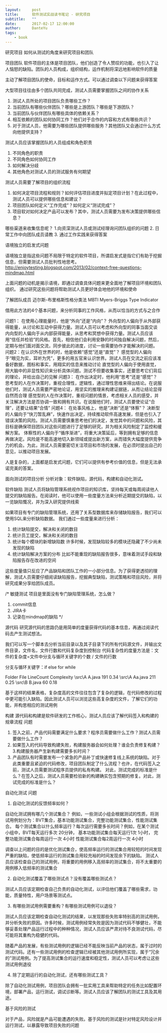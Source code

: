 ```yaml
---
layout:     post
title:      软件测试实战读书笔记 - 研究项目
subtitle:   ""
date:       2017-02-17 12:00:00
author:     DanteYu
tags:
    - book
---
```


研究项目
如何从测试的角度来研究项目和团队

项目团队
软件项目的主体是项目团队，他们创造了令人赞叹的功能，也引入了让人恼怒的缺陷。团队的人员构成，组织结构，运作机制将深远地影响软件的质量

主动了解项目团队的使命，目标和运作方式。可以通过调查以下问题来获得答案

大型项目往往由多个团队共同完成，测试人员需要掌握团队之间的协作关系
1. 测试人员所处的项目团队负责哪些工作？
2. 当前团队有哪些伙伴团队？哪些是上游团队？哪些是下游团队？
3. 当前团队与伙伴团队有哪些具体的依赖关系？
4. 相互依赖的团队如何协同工作？他们对于合作的内容和方式有哪些共识？
5. 对于测试人员，他需要为哪些团队提供哪些服务？其他团队又会通过什么方式向他提供支持？

测试人员应该掌握团队的人员组成和角色职责
1. 不同角色的职责
2. 不同角色如何协同工作
3. 如何解决分歧
4. 其他角色对测试人员的测试服务有何期望

测试人员需要了解项目的组织流程
1. 如何决定项目流程和规则？如何评估项目进度并拟定项目计划？在此过程中，测试人员可以提供哪些信息和建议？
2. 项目团队如何定义“工作完成”？如何定义“测试完成”？
3. 项目软对如何决定产品可以发布？其中，测试人员需要为发布决策提供哪些信息？

哪些渠道来收集信息呢？
1.向资深测试人员或测试经理询问团队组织的问题
2. 日常工作中向团队成员请教
3. 通过工作实践来获得答案

语境独立的启发式问题

语境独立是指这些问题不局限于特定的软件项目，所谓启发式是指它们有助于挖掘信息，但需要测试人员批判性地思考。
http://enjoytesting.blogspot.com/2013/02/context-free-questions-mindmap.html

上面问题的动机是揭示语境，即通过调查具体问题来更全面地了解项目环境和团队组织。
通过研究这些问题将帮助测试人员更好体会地他的环境和使命

了解团队成员
迈尔斯-布里格斯性格分类法 MBTI
Myers-Briggs Type Indicator

借用此方法的4个基本问题，来分析同事的工作风格，从而以恰当的方式与之合作

问题1： 在使用心理能量时，他是“外向”还是“内向”？
外向型的人偏向于从外部获得能量，从讨论和互动中获得力量。测试人员可以考虑和外向型的同事当面交谈
内向型的人偏向于从内部获得能量，从思考和冥想中获得力量。测试人员应该用“信任并检验”的风格。首先，相信他们会利用安静的时间独自解决问题，然后，定期与他们面对面交流，同步彼此的进度，讨论一些需要协作才能解决的问题。
问题2：在认识外在世界的时，他是依赖“感觉”还是“直觉”？
感觉型的人偏向于“眼见为实，耳听为凭”，更多的用五官来认识世界。测试人员在交流之前应该准备好数据，图标和事实，用翔实的信息来推动讨论
直觉型的人偏向于使用直觉，用大脑中的非显性知识来分析具体问题。测试不但要收集事实，还要思考它们背后的理论，并给出自己的见解
问题3： 在作出决定时，他利用“思考”还是“感觉”？
思考型的人在作决策时，重视合理性，逻辑性，通过理性思维来得出结论。在说服他们时，测试人员需要严密地论证，用坚实的推理来构建证据链，从而让结论显得自然而合理
感觉型的人在作决策时，重视问题的情景，考虑相关人员的感受，并关注解决方法是否协调一致和拥有共识。在说服他们时，测试人员要使论证“合理”，还要让结果“合情”
问题4： 在处事风格上，他是“决断”还是“体察”？
决断型的人偏向于“快刀暂乱麻”，快速作出决定，持续推动软件高速发展，但是也引入了错误决策的风险。测试人员需要慎重思考他们的决定，发觉其中的问题和风险，其目标是确保项目团队对这些问题进行了足够的研究，并为相关风险制定了监控和缓解方案。
体察性的人偏向于“循序渐进”，将重大决策延后，等到拥有足够的信息再做决定。风险是不能高速地切入新领域或提出新方案，从而错失大幅度提供竞争力的机会。为此，测试人员需要密切关注项目和市场的发展，在必须时提出自己的意见，以推动项目发展。

人是复杂的，上面都是启发式问题，它们可以提供有参考价值的信息，但是无法承诺完美的答案。

面向测试的项目分析
分析对象：软件缺陷，源代码，构建和自动化测试。

软件缺陷
测试人员将缺陷管理系统视作项目的知识库，坚持每天或每周阅读他人提交的缺陷报告。在阅读时，他可以使用一些度量方法来分析近期提交的缺陷，以一览缺陷慨况，并为深入研究提供线索

如果项目有专门的缺陷管理系统，还用了关系型数据库来存储缺陷报告，我们可以使用SQL来分析缺陷数据。
我们通过一些度量来进行分析：
1. 统计缺陷提交，解决和关闭的数目
2. 统计员工提交，解决和关闭的数目
3. 统计每个模块的新增缺陷数
许多时候，发现缺陷较多的模块还隐藏了不少尚未发现的缺陷
4. 统计缺陷解决方案的分布
比如不能重现的缺陷报告很多，意味着测试手段和缺陷报告存在改进的空间

这些度量值只反应了产品缺陷和团队工作的一小部分信息。为了获得更透彻的理解，测试人员需要仔细阅读缺陷报告，挖掘典型缺陷，测试策略和项目风险，并将研究成果分享给团队成员。

/*
 敏捷测试 项目是里面没有专门缺陷管理系统，怎么做？
1. commit信息
2. JIRA卡
3. 记录在mindmap的缺陷
*/

源代码
研究源代码的思路仍是用简单的度量获得代码的基本信息，再通过阅读代码去产生测试想法。

我们可以写一个脚本去分析当前目录以及其子目录下的所有代码源文件，并输出文件目录，文件名，文件行数和代码复杂度到控制台
代码复杂性的度量方法是：文件的复杂度=文件中分支与循环关键字的个数 / 文件的行数

分支与循环关键字：if else for while

Folder    File    LineCount  Complexity
\src\A      A.java   191         0.34
\src\A      Aa.java   211     0.25
\src\B      B.java    60     0.18

基于这样的结果表格，复杂度高的文件往往包含了复杂的逻辑，在代码修改的过程中更可能引入缺陷。因此测试人员可以浏览这些高复杂度的文件，了解它们的功能，并构思相应的测试用例

构建
源代码和构建是软件研发的工作核心，测试人员应该了解代码签入和构建的规章流程
问题
1. 签入之前，产品代码需要满足什么要求？程序员需要做什么工作？测试人员需要做什么工作？
2. 如果签入的代码导致构建失败，构建服务器会如何处理？谁会负责修复构建？
3.构建服务器产生新构建需要多长时间？
4. 产品团队有时需要发布一个紧急的产品补丁或快速修复线上系统的缺陷。对于此类重要且紧迫的代码修改，项目团队制定了什么流程？也许，在代码签入之前，测试人员需要测试程序员提供的私有构建。
对此，测试完成的标准是什么？在签入之后，测试人员需要检验新的构建确实包含预期的修复。对此，测试完成的标准是什么？

自动化测试
问题
1. 自动化测试的反馈频率如何？

自动化测试拥有哪几个测试集合？ 例如，一些测试小组会根据测试的性质，将测试用例划分为：BVT集合，基本功能测试集合，完整功能测试集合，性能测试集合。
每个测试集合以什么频率运行？每次运行需要多长时间？例如，在某个测试小组中，BVT每天运行多次 20分钟， 基本功能测试集合每天运行1次 1小时， 完整功能测试集合每周运行一次 4小时
性能测试集合每2周运行一次 4小时

调查以上问题的目的是优化测试集合，使高频率运行的测试集合用较短的时间发现严重的缺陷，使低频率运行的测试集合用较充裕的时间发现余下的缺陷。
测试人员应该检查自己的测试用例，将重要的用例移入高频率的测试集合，将不太重要的用例移入低频率的测试集合

2. 自动化测试覆盖了哪些测试点？没有覆盖哪些测试点？

测试人员应该定期检查自己负责的自动化测试，以评估他们覆盖了哪些需求，功能，质量特性，用户场景等测试点。

3. 有哪些测试用例需要重构？有哪些测试用例可以退役？

测试人员应该定期检查自动化测试的结果，以发现那些失败率特别高的测试用例，并分析失败的原因。许多时候，测试用例经常失败是因为测试代码不够健壮，不能够妥善处理产品运行过程中的种种情况，测试人员应该严肃对待不良测试代码，尽可能将其重构为稳健的代码。

随着产品的发展，有些测试用例的逻辑已经不能反映当前产品的状态，属于过时的测试代码。还有一些测试用例的检查逻辑已经被其他测试用例所实现，属于“冗余的”测试用例。为了提高测试集合的运行速度和稳定性，测试人员可以考虑让这些测试用例退役

4. 除了定期运行的自动化测试，还有哪些测试工具？

除了自动化测试用例，项目团队会拥有一批实用工具来帮助特定的任务比如配置环境，部署产品，运行测试，调试诊断等。测试人员应该了解团队的测试工具及其用途。

基于风险的测试

对于产品，风险就是产品可能遭遇的失败。基于风险的测试是针对特定风险设计并运行测试，以暴露导致项目失败的问题